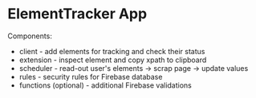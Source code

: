 # ElementTracker App

Components:

* client - add elements for tracking and check their status
* extension - inspect element and copy xpath to clipboard
* scheduler - read-out user's elements -> scrap page -> update values
* rules - security rules for Firebase database
* functions (optional) - additional Firebase validations

